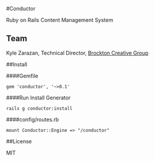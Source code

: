 #Conductor

Ruby on Rails Content Management System

## Team

Kyle Zarazan, Technical Director, [Brockton Creative Group][1]

##Install

####Gemfile

    gem 'conductor', '~>0.1'

####Run Install Generator

    rails g conductor:install

####config/routes.rb

    mount Conductor::Engine => "/conductor"
    
##License

MIT

[1]: http://brocktoncg.com

